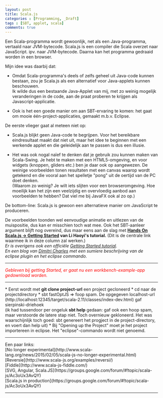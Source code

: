 ```yaml
---
layout: post
title: Scala.js
categories : [Programming, _Draft]
tags : [SBT, applet, scala]
comments: true
---
```


Een Scala-programma wordt gewoonlijk, net als een Java-programma, vertaald naar JVM-bytecode.
Scala.js is een compiler die Scala overzet naar JavaScript. ipv. naar JVM-bytecode. Daarna kan het programma gedraaid worden in een browser. 

Mijn idee was daarbij dat:

* Omdat Scala-programma's deels of zelfs geheel uit Java-code kunnen bestaan, zou je Scala.js als een alternatief voor Java-applets kunnen beschouwen.<br>Ik wilde dus een bestaande Java-Applet van mij, met zo weinig mogelijk veranderingen in de code, aan de praat proberen te krijgen als Javascript-applicatie.

* Ook is het een goede manier om aan SBT-ervaring te komen: het gaat om mooie &eacute;&eacute;n-project-applicaties, gemaakt m.b.v. Eclipse. 

De eerste vlieger gaat al meteen niet op:

* Scala.js blijkt geen Java-code te begrijpen. Voor het bereikbare eindresultaat maakt dat niet uit, maar het idee te beginnen met een werkende applet en die geleidelijk aan te passen is dus een illusie.

* Het was ook nogal na&iuml;ef te denken dat je gebruik zou kunnen maken van Scala-Swing. Je hebt te maken met een HTML5-omgeving, en voor widgets (knoppen, gliders etc.) ben je daar ook op aangewezen. De  weinige voorbeelden tonen resultaten met een canvas waarop wordt getekend en die vooral aan het spelletje "pong" uit de oertijd van de PC doet denken.<br> (Waarom zo weinig? Je wilt iets slijten voor een browseromgeving. Hoe moeilijk kan het zijn een veelzijdig en overvloedig aanbod aan voorbeelden te hebben? Dat viel me bij JavaFX ook al zo op.)

De bottom-line: Scala.js is gewoon een alternatieve manier om JavaScript te produceren. 

De voorbeelden toonden wel eenvoudige animatie en uitlezen van de muispositie, dus kan er misschien toch wat mee. Ook het SBT-aanleer argument blijft nog overeind, dus maar eens aan de slag met <b><a href="http://lihaoyi.github.io/hands-on-scala-js/" target="_blank">Hands On Scala.js &rarr; Getting Started</a> van Li Haoyi's tutorial.</b> (Dit is de centrale link waarmee ik in deze column zal werken.)<br>
<i>Er is overigens ook een offici&euml;le [Getting Started tutorial](http://www.scala-js.org/tutorial/basic/).</i><br>
<i>En een blog van [Dimitri Charles](http://grosdim.blogspot.nl/2013/01/quick-sbt-tutorial.html) met een sumiere beschrijving van de eclipse plugin en het eclipse commando.</i>
<hr>
<font color="red"><i>Gebleven bij getting Started, er gaat nu een workbench-example-app gedownload worden.</i></font>
<hr>
* Eerst wordt met <b>git clone project-url</b> een project gecloneerd
* cd naar de projectdirectory
* sbt fastOptJS &rArr; foop spam. De opgegeven localhost-url (http://localhost:12345/target/scala-2.11/classes/index-dev.html) gaf sierpinski-driehoek<br>
(ik had tussendoor per ongeluk <b>sbt help</b>  gedaan: gaf ook een hoop spam, maar verstoorde de latere stap niet. Toch overnieuw gekloneerd. Het was waarschijnlijk toch goed: sbt genereert het progject in de project-directory, en voert dan help uit)
* Bij "Opening up the Project" moet je het project importereen in eclipse. Het "eclipse"-commando wordt niet genoemd.

<hr>
Een paar links:<br>
[No longer experimental](http://www.scala-lang.org/news/2015/02/05/scala-js-no-longer-experimental.html)<br>
[Reversie](http://www.scala-js.org/examples/reversi/)<br>
[Fiddle](http://www.scala-js-fiddle.com/)<br>
[SVG, Angular, Scala.JS](https://groups.google.com/forum/#!topic/scala-js/Ac3oUx3AvQY) <br>
[Scala.js in production](https://groups.google.com/forum/#!topic/scala-js/Ac3oUx3AvQY)<br>
<hr>
